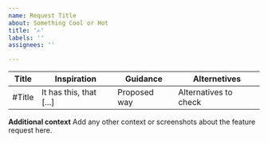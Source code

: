 ```yaml
---
name: Request Title
about: Something Cool or Hot
title: '✍️'
labels: ''
assignees: ''

---
```


| Title  | Inspiration             | Guidance     | Alternetives          |
| ------ | ----------------------- | ------------ | --------------------- |
| #Title | It has this, that [...] | Proposed way | Alternatives to check |


**Additional context**
Add any other context or screenshots about the feature request here.
